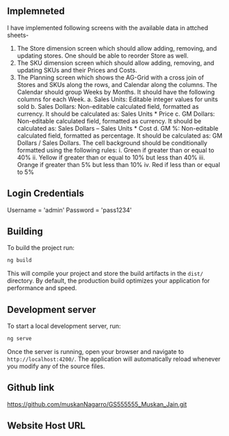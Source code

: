 ## Implemneted
I have implemented following screens with the available data in attched sheets-
1. The Store dimension screen which should allow adding, removing, and updating
stores. One should be able to reorder Store as well.
2. The SKU dimension screen which should allow adding, removing, and updating
SKUs and their Prices and Costs.
3. The Planning screen which shows the AG-Grid with a cross join of Stores and
SKUs along the rows, and Calendar along the columns. The Calendar should
group Weeks by Months. It should have the following columns for each Week.
    a. Sales Units: Editable integer values for units sold
    b. Sales Dollars: Non-editable calculated field, formatted as currency. It
    should be calculated as: Sales Units * Price
    c. GM Dollars: Non-editable calculated field, formatted as currency. It
    should be calculated as: Sales Dollars – Sales Units * Cost
    d. GM %: Non-editable calculated field, formatted as percentage. It should be
    calculated as: GM Dollars / Sales Dollars. The cell background should be
    conditionally formatted using the following rules:
    i. Green if greater than or equal to 40%
    ii. Yellow if greater than or equal to 10% but less than 40%
    iii. Orange if greater than 5% but less than 10%
    iv. Red if less than or equal to 5%

## Login Credentials
Username = 'admin' 
Password = 'pass1234'


## Building

To build the project run:

```bash
ng build
```
This will compile your project and store the build artifacts in the `dist/` directory. By default, the production build optimizes your application for performance and speed.

## Development server

To start a local development server, run:

```bash
ng serve
```

Once the server is running, open your browser and navigate to `http://localhost:4200/`. The application will automatically reload whenever you modify any of the source files.


## Github link
https://github.com/muskanNagarro/GS555555_Muskan_Jain.git


## Website Host URL
